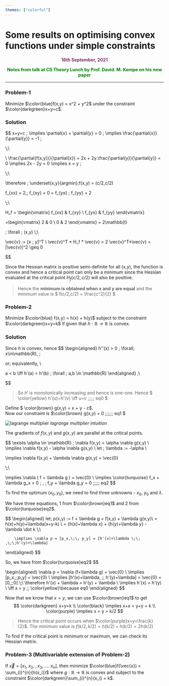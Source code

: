 ```yaml
---
themes: ["colorful"]
---
```


# Some results on optimising convex functions under simple constraints
<p style="text-align:center; color:#7A306C"> <b>16th September, 2021</b> </p>
<p style='text-align:center;color:green'><b>
Notes from talk at CS Theory Lunch by Prof. David. M. Kempe on his new paper
</b></p>

---

### Problem-1
Minimize $\color{blue}f(x,y) = x^2 + y^2$ under the constraint $\color{darkgreen}x+y=c$.
### Solution
$$
x+y=c \;
\implies \partial{x} + \partial{y} = 0  \;
\implies \frac{\partial{x}}{\partial{y}} = -1 \;

\\\;\\

\\
\frac{\partial{f(x,y)}}{\partial{x}} = 2x +  2y.\frac{\partial{y}}{\partial{y}} = 0
\implies 2x - 2y = 0 \implies x = y \;

\\\;\\

\therefore \; \underset{x,y}{argmin}\;f(x,y) = (c/2,c/2)  

$$
$$

f_{xx} = 2,\; f_{xy} = 0 = f_{yx} \; f_{yy} = 2

\\\;\\

H_f = \begin{vmatrix}
   f_{xx} & f_{xy} \\
   f_{yx} & f_{yy}
\end{vmatrix}

=\begin{vmatrix}
   2 & 0 \\
   0 & 2
\end{vmatrix} = 2\mathbb{I}

\; \forall \; (x,y)
\\\;\\

\vec{v} := [x \; y]^T \\
\vec{v}^T * H_f * \vec{v} = 2 \vec{v}^T*\vec{v} = |\vec{v}|^2 \geq 0

$$

Since the Hessian matrix is positive semi-definite for all (x,y), 
the function is convex and hence a critical point can only be a 
minimum since the Hessian evaluated at the critical point $H_{f}(c/2,c/2)$ will also
be positive. 

> Hence the **minimum is obtained when x and y are equal** 
> and the minimum value is $ f(c/2,c/2) = \frac{c^2}{2} $

 
### Problem-2
Minimize $\color{blue} f(x,y) = h(x) + h(y)$ subject to the constraint $\color{darkgreen}x+y=k$ if given 
that $h: \mathbb{R}\rightarrow\mathbb{R}$ is convex.

### Solution

Since $h$ is convex, hence 
$$
\begin{aligned}
h''(x) > 0 \; \forall\; x\in\mathbb{R}, \; 

or\; equivalently,
\\
 
a < b \iff h'(a) < h'(b) \; \forall \; a,b \in \mathbb{R}
\end{aligned} \;\\

$$

> So $h'$ is monotonically increasing and hence is one-one.
> Hence $ \color{yellow} h'(u)=h'(v) \iff u=v  \;\;\;\;\; eq0 $


Define $ \color{brown} g(x,y) = x + y - c$. \
Now our constraint is $\color{brown} g(x,y) = 0 \;\;\;\;\;\; eq1 $

![lagrange multiplier](https://www.pnas.org/content/pnas/early/2020/10/09/2015192117/F6.large.jpg?width=800&height=600&carousel=1)
*lagrange multiplier intuition*

The gradients of $f(x,y)$ and $g(x,y)$ are parallel at the critical points.

$$
  \exists \alpha \in \mathbb{R} ;  \nabla f(x,y) = \alpha \nabla g(x,y) \\
  \implies \nabla f(x,y) - \alpha \nabla g(x,y) \\
  let \; \lambda := -\alpha \\

  \implies \nabla f(x,y) + \lambda \nabla g(x,y) = \vec{0} 

  \\\;\\

  \implies  \nabla ( f + \lambda g ) = \vec{0}  \\
  \implies \color{turquoise} f_x + \lambda g_x = 0 \; , \; f_y + \lambda g_y = 0 \;\;\;\;\; eq2
$$

To find the optimum $(x_0,y_0)$, we need to find 
three unknowns - $x_0$, $y_0$ and $\lambda$.

We have three equations, 1 from $\color{brown}eq1$ and 2 from $\color{turquoise}eq2$. 

$$
\begin{aligned}
	 let\; p(x,y) := f + \lambda g = f(x,y) + \lambda g(x,y)\\
	 	= h(x)+h(y)+\lambda(x+y-k) \\
	 	= {h(x)+\lambda x} + {h(y)+\lambda y} - \lambda \dot k 
	 	\\\;\\

	 	\implies \nabla p = [p_x,\;\; p_y] = [h'(x)+\lambda \;\; ,\;\;h'(y)+\lambda]
	 	
	  
\end{aligned}
$$

So, we have from $\color{turquoise}eq2$
$$	 

\begin{aligned}
	\nabla p =  \nabla (f+\lambda g) = \vec{0} \\
	\implies [p_x,\;\;p_y] = \vec{0} \\
	\implies [h'(x)+\lambda, \;\; h'(y)+\lambda] = \vec{0}  = [0,\;\;0]
	\\\;\\
	\therefore h'(x) + \lambda = h'(y) + \lambda \\
	\implies h'(x) = h'(y) \\
	\iff x = y \;\;  \color{yellow}\because eq0
\end{aligned}
$$

Now that we know that $x=y$, we can use $\color{brown}eq1$ to get
$$
	\color{darkgreen} x+y=k \\
	\color{black}
	\implies x+x = y+y = k \\
	\color{purple}
	\implies x = y = k/2
$$

>
> Hence the critical point occurs when $\color{purple}x=y=\frac{k}{2}$. 
> The minimum value is $f(k/2,k/2) = h(k/2)+h(k/2) = 2h(k/2)$

To find if the critical point is minimum or maximum, we can check its
Hessian matrix.


### Problem-3 (Multivariable extension of Problem-2)

If $\vec{x}=[x_1,\;x_2,\;,x_3,\;....\;x_n]$,
 then minimize $\color{blue}f(\vec{x}) = \sum_{i}^{n}{h(x_i)}$ 
 where $g: \mathbb{R}\rightarrow\mathbb{R}$
is convex and subject to the constraint $\color{darkgreen}\sum_{i}^{n}{x_i} = k$.


